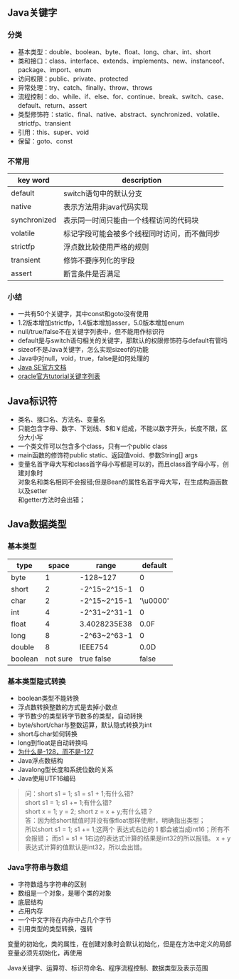 ## Java关键字
### 分类	
- 基本类型：double、boolean、byte、float、long、char、int、short
- 类和接口：class、interface、extends、implements、new、instanceof、package、import、enum
- 访问权限：public、private、protected
- 异常处理：try、catch、finally、throw、throws
- 流程控制：do、while、if、else、for、continue、break、switch、case、default、return、assert  
- 类型修饰符：static、final、native、abstract、synchronized、volatile、strictfp、transient
- 引用：this、super、void
- 保留：goto、const

### 不常用
key word     |description
-------------|-----------
default      |switch语句中的默认分支  
native       |表示方法用非java代码实现
synchronized |表示同一时间只能由一个线程访问的代码块
volatile     |标记字段可能会被多个线程同时访问，而不做同步
strictfp     |浮点数比较使用严格的规则 
transient    |修饰不要序列化的字段
assert       |断言条件是否满足

### 小结
- 一共有50个关键字，其中const和goto没有使用
- 1.2版本增加strictfp，1.4版本增加asser，5.0版本增加enum
- null/true/false不在关键字列表中，但不能用作标识符
- default是与switch语句相关的关键字，那默认的权限修饰符与default有管吗
- sizeof不是Java关键字，怎么实现sizeof的功能
- Java中对null，void，true，false是如何处理的
- [Java SE官方文档](https://docs.oracle.com/javase/10/)
- [oracle官方tutorial关键字列表](http://docs.oracle.com/javase/tutorial/java/nutsandbolts/_keywords.html)

## Java标识符
- 类名、接口名、方法名、变量名
- 只能包含字母、数字、下划线、$和￥组成，不能以数字开头，长度不限，区分大小写
- 一个类文件可以包含多个class，只有一个public class
- main函数的修饰符public static、返回值void、参数String[] args
- 变量名首字母大写和class首字母小写都是可以的，而且class首字母小写，创建对象时  
对象名和类名相同不会报错;但是Bean的属性名首字母大写，在生成构造函数以及setter  
和getter方法时会出错；

## Java数据类型

### 基本类型
type    |space   |range       |default
--------|--------|------------|---------
byte    |1       |-128~127    |0
short   |2       |-2^15~2^15-1|0
char    |2       |-2^15~2^15-1|'\u0000'
int     |4       |-2^31~2^31-1|0
float   |4       |3.4028235E38|0.0F
long    |8       |-2^63~2^63-1|0
double  |8       |IEEE754     |0.0D
boolean |not sure|true false  |false

### 基本类型隐式转换
- boolean类型不能转换
- 浮点数转换整数的方式是去掉小数点
- 字节数少的类型转字节数多的类型，自动转换
- byte/short/char与整数运算，默认隐式转换为int
- short与char如何转换
- long到float是自动转换吗
- [为什么是-128，而不是-127](https://www.cnblogs.com/ysj4428/p/6030771.html)
- Java浮点数结构
- Javalong型长度和系统位数的关系
- Java使用UTF16编码
> 问：short s1 = 1; s1 = s1 + 1;有什么错?  
      short s1 = 1; s1 += 1;有什么错?  
      short x = 1; y = 2; short z = x + y;有什么错？  
答：因为给short赋值时并没有像float那样使用f，明确指出类型；  
所以short s1 = 1; s1 += 1;这两个
表达式右边的 1 都会被当成int16；所有不会报错；
而s1 = s1 + 1右边的表达式计算的结果是int32的所以报错。
x + y表达式计算的值默认是int32，所以会出错。

### Java字符串与数组
- 字符数组与字符串的区别
- 数组是一个对象，是哪个类的对象
- 底层结构
- 占用内存
- 一个中文字符在内存中占几个字节
- 引用类型的类型转换，强转



变量的初始化，类的属性，在创建对象时会默认初始化，但是在方法中定义的局部变量必须先初始化，再使用







Java关键字、运算符、标识符命名、程序流程控制、数据类型及表示范围

